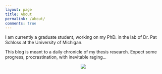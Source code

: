 ```yaml
---
layout: page
title: About
permalink: /about/
comments: true
---
```


I am currently a graduate student, working on my PhD. in the lab of Dr. Pat Schloss at the University of Michigan.  

This blog is meant to a daily chronicle of my thesis research.  Expect some progress, procrastination, with inevitable raging...

<div style="text-align:center"><img src ="http://phdcomics.com/comics/archive/phd070513s.gif" /></div>
